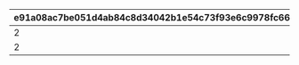 |e91a08ac7be051d4ab84c8d34042b1e54c73f93e6c9978fc66bf313fe3bc6253|399e6ef9d41d0471c51e5d8d84d409f8bf5714bb36617b2cbee8af63773e67ed|fd477efbd4941228d8dd6728068b3d409472a8dfbf9fc52a421070b318fd2e22|e7d046ddd1e7ea0e59ba139979dec65eef6c97e96b57aa988446badd8ccde248|a3ae66db8737fac002e6b88b586d446f81e07b9aa826e243dfc456de8c34027f|
| --- | --- | --- | --- | --- |
|2|1|9|40|1|
|2|1|10|999|2|